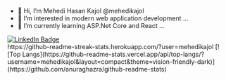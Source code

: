 - 👋 Hi, I’m Mehedi Hasan Kajol @mehedikajol
- 👀 I’m interested in modern web application development ...
- 🌱 I’m currently learning ASP.Net Core and React ...

<div id="badges">
  <a href="https://bd.linkedin.com/in/mehedikajol" target="_blank">
    <img src="https://img.shields.io/badge/LinkedIn-blue?style=for-the-badge&logo=linkedin&logoColor=white" alt="LinkedIn Badge"/>
  </a>
</div>
https://github-readme-streak-stats.herokuapp.com/?user=mehedikajol
[![Top Langs](https://github-readme-stats.vercel.app/api/top-langs/?username=mehedikajol&layout=compact&theme=vision-friendly-dark)](https://github.com/anuraghazra/github-readme-stats)
<!---
mehedikajol/mehedikajol is a ✨ special ✨ repository because its `README.md` (this file) appears on your GitHub profile.
You can click the Preview link to take a look at your changes.
--->

